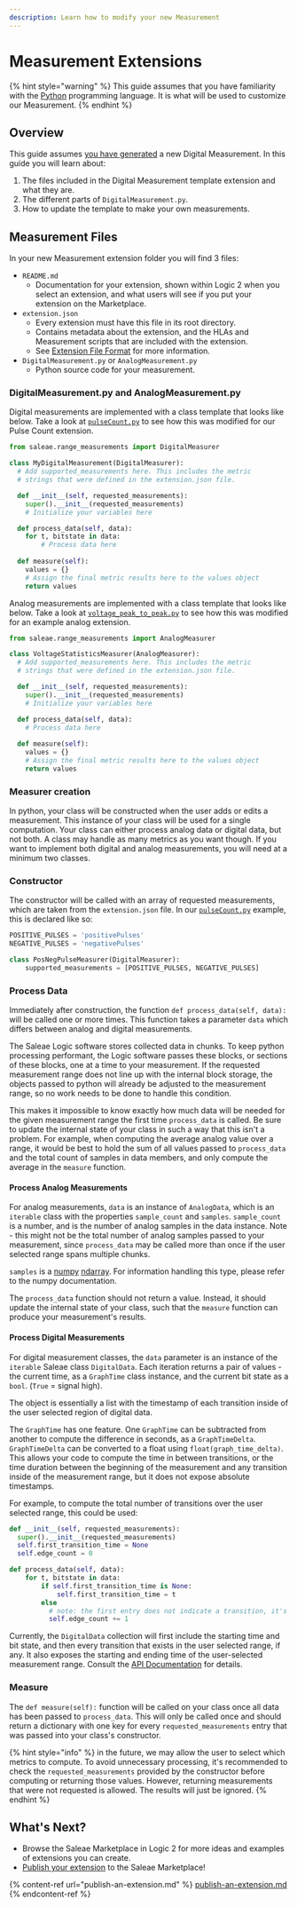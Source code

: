 ```yaml
---
description: Learn how to modify your new Measurement
---
```


# Measurement Extensions

{% hint style="warning" %}
This guide assumes that you have familiarity with the [Python](https://www.python.org/) programming language. It is what will be used to customize our Measurement.
{% endhint %}

## Overview

This guide assumes [you have generated](extensions-quickstart.md) a new Digital Measurement. In this guide you will learn about:

1. The files included in the Digital Measurement template extension and what they are.
2. The different parts of `DigitalMeasurement.py`.
3. How to update the template to make your own measurements.

## Measurement Files

In your new Measurement extension folder you will find 3 files:

* `README.md`
  * Documentation for your extension, shown within Logic 2 when you select an extension, and what users will see if you put your extension on the Marketplace.
* `extension.json`
  * Every extension must have this file in its root directory.
  * Contains metadata about the extension, and the HLAs and Measurement scripts that are included with the extension.
  * See [Extension File Format](extension-file-format.md) for more information.
* `DigitalMeasurement.py` or `AnalogMeasurement.py`
  * Python source code for your measurement.

### DigitalMeasurement.py and AnalogMeasurement.py

Digital measurements are implemented with a class template that looks like below. Take a look at [`pulseCount.py`](https://github.com/saleae/logic2-extensions-examples/blob/master/pulseCount/pulseCount.py) to see how this was modified for our Pulse Count extension.

```python
from saleae.range_measurements import DigitalMeasurer

class MyDigitalMeasurement(DigitalMeasurer):
  # Add supported_measurements here. This includes the metric
  # strings that were defined in the extension.json file.

  def __init__(self, requested_measurements):
    super().__init__(requested_measurements)
    # Initialize your variables here

  def process_data(self, data):
    for t, bitstate in data:
        # Process data here
  
  def measure(self):
    values = {}
    # Assign the final metric results here to the values object
    return values
```

Analog measurements are implemented with a class template that looks like below. Take a look at [`voltage_peak_to_peak.py`](https://github.com/saleae/logic2-extensions-examples/blob/master/voltagePeakToPeak/voltage\_peak\_to\_peak.py) to see how this was modified for an example analog extension.

```python
from saleae.range_measurements import AnalogMeasurer

class VoltageStatisticsMeasurer(AnalogMeasurer):
  # Add supported_measurements here. This includes the metric
  # strings that were defined in the extension.json file.

  def __init__(self, requested_measurements):
    super().__init__(requested_measurements)
    # Initialize your variables here

  def process_data(self, data):
    # Process data here
  
  def measure(self):
    values = {}
    # Assign the final metric results here to the values object
    return values
```

### Measurer creation

In python, your class will be constructed when the user adds or edits a measurement. This instance of your class will be used for a single computation. Your class can either process analog data or digital data, but not both. A class may handle as many metrics as you want though. If you want to implement both digital and analog measurements, you will need at a minimum two classes.

### Constructor

The constructor will be called with an array of requested measurements, which are taken from the `extension.json` file. In our [`pulseCount.py`](https://github.com/saleae/logic2-extensions-examples/blob/master/pulseCount/pulseCount.py) example, this is declared like so:

```python
POSITIVE_PULSES = 'positivePulses'
NEGATIVE_PULSES = 'negativePulses'

class PosNegPulseMeasurer(DigitalMeasurer):
    supported_measurements = [POSITIVE_PULSES, NEGATIVE_PULSES]
```

### Process Data

Immediately after construction, the function `def process_data(self, data):` will be called one or more times. This function takes a parameter `data` which differs between analog and digital measurements.

The Saleae Logic software stores collected data in chunks. To keep python processing performant, the Logic software passes these blocks, or sections of these blocks, one at a time to your measurement. If the requested measurement range does not line up with the internal block storage, the objects passed to python will already be adjusted to the measurement range, so no work needs to be done to handle this condition.

This makes it impossible to know exactly how much data will be needed for the given measurement range the first time `process_data` is called. Be sure to update the internal state of your class in such a way that this isn't a problem. For example, when computing the average analog value over a range, it would be best to hold the sum of all values passed to `process_data` and the total count of samples in data members, and only compute the average in the `measure` function.

#### Process Analog Measurements

For analog measurements, `data` is an instance of `AnalogData`, which is an `iterable` class with the properties `sample_count` and `samples`. `sample_count` is a number, and is the number of analog samples in the data instance. Note - this might not be the total number of analog samples passed to your measurement, since `process_data` may be called more than once if the user selected range spans multiple chunks.

`samples` is a [numpy](https://numpy.org/) [ndarray](https://docs.scipy.org/doc/numpy/reference/arrays.ndarray.html). For information handling this type, please refer to the numpy documentation.

The `process_data` function should not return a value. Instead, it should update the internal state of your class, such that the `measure` function can produce your measurement's results.

#### Process Digital Measurements

For digital measurement classes, the `data` parameter is an instance of the `iterable` Saleae class `DigitalData`. Each iteration returns a pair of values - the current time, as a `GraphTime` class instance, and the current bit state as a `bool`. (`True` = signal high).

The object is essentially a list with the timestamp of each transition inside of the user selected region of digital data.

The `GraphTime` has one feature. One `GraphTime` can be subtracted from another to compute the difference in seconds, as a `GraphTimeDelta`. `GraphTimeDelta` can be converted to a float using `float(graph_time_delta)`. This allows your code to compute the time in between transitions, or the time duration between the beginning of the measurement and any transition inside of the measurement range, but it does not expose absolute timestamps.

For example, to compute the total number of transitions over the user selected range, this could be used:

```python
def __init__(self, requested_measurements):
  super().__init__(requested_measurements)
  self.first_transition_time = None
  self.edge_count = 0

def process_data(self, data):
    for t, bitstate in data:
        if self.first_transition_time is None:
            self.first_transition_time = t
        else
          # note: the first entry does not indicate a transition, it's simply the bitstate and time at the beginning of the user selected range.
          self.edge_count += 1
```

Currently, the `DigitalData` collection will first include the starting time and bit state, and then every transition that exists in the user selected range, if any. It also exposes the starting and ending time of the user-selected measurement range. Consult the [API Documentation](api-documentation.md) for details.

### Measure

The `def measure(self):` function will be called on your class once all data has been passed to `process_data`.  This will only be called once and should return a dictionary with one key for every `requested_measurements` entry that was passed into your class's constructor.

{% hint style="info" %}
in the future, we may allow the user to select which metrics to compute. To avoid unnecessary processing, it's recommended to check the `requested_measurements` provided by the constructor before computing or returning those values. However, returning measurements that were not requested is allowed. The results will just be ignored.
{% endhint %}

## What's Next?

* Browse the Saleae Marketplace in Logic 2 for more ideas and examples of extensions you can create.
* [Publish your extension](publish-an-extension.md) to the Saleae Marketplace!

{% content-ref url="publish-an-extension.md" %}
[publish-an-extension.md](publish-an-extension.md)
{% endcontent-ref %}



